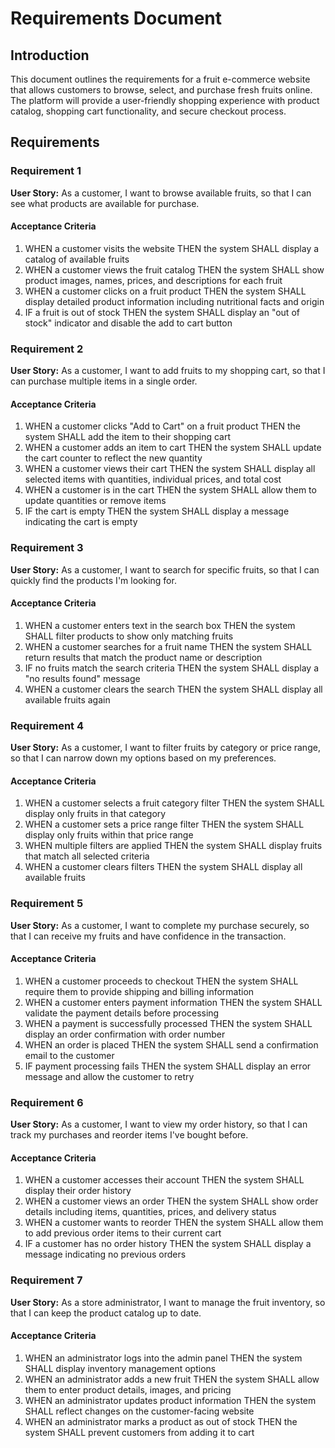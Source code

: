 # Requirements Document

## Introduction

This document outlines the requirements for a fruit e-commerce website that allows customers to browse, select, and purchase fresh fruits online. The platform will provide a user-friendly shopping experience with product catalog, shopping cart functionality, and secure checkout process.

## Requirements

### Requirement 1

**User Story:** As a customer, I want to browse available fruits, so that I can see what products are available for purchase.

#### Acceptance Criteria

1. WHEN a customer visits the website THEN the system SHALL display a catalog of available fruits
2. WHEN a customer views the fruit catalog THEN the system SHALL show product images, names, prices, and descriptions for each fruit
3. WHEN a customer clicks on a fruit product THEN the system SHALL display detailed product information including nutritional facts and origin
4. IF a fruit is out of stock THEN the system SHALL display an "out of stock" indicator and disable the add to cart button

### Requirement 2

**User Story:** As a customer, I want to add fruits to my shopping cart, so that I can purchase multiple items in a single order.

#### Acceptance Criteria

1. WHEN a customer clicks "Add to Cart" on a fruit product THEN the system SHALL add the item to their shopping cart
2. WHEN a customer adds an item to cart THEN the system SHALL update the cart counter to reflect the new quantity
3. WHEN a customer views their cart THEN the system SHALL display all selected items with quantities, individual prices, and total cost
4. WHEN a customer is in the cart THEN the system SHALL allow them to update quantities or remove items
5. IF the cart is empty THEN the system SHALL display a message indicating the cart is empty

### Requirement 3

**User Story:** As a customer, I want to search for specific fruits, so that I can quickly find the products I'm looking for.

#### Acceptance Criteria

1. WHEN a customer enters text in the search box THEN the system SHALL filter products to show only matching fruits
2. WHEN a customer searches for a fruit name THEN the system SHALL return results that match the product name or description
3. IF no fruits match the search criteria THEN the system SHALL display a "no results found" message
4. WHEN a customer clears the search THEN the system SHALL display all available fruits again

### Requirement 4

**User Story:** As a customer, I want to filter fruits by category or price range, so that I can narrow down my options based on my preferences.

#### Acceptance Criteria

1. WHEN a customer selects a fruit category filter THEN the system SHALL display only fruits in that category
2. WHEN a customer sets a price range filter THEN the system SHALL display only fruits within that price range
3. WHEN multiple filters are applied THEN the system SHALL display fruits that match all selected criteria
4. WHEN a customer clears filters THEN the system SHALL display all available fruits

### Requirement 5

**User Story:** As a customer, I want to complete my purchase securely, so that I can receive my fruits and have confidence in the transaction.

#### Acceptance Criteria

1. WHEN a customer proceeds to checkout THEN the system SHALL require them to provide shipping and billing information
2. WHEN a customer enters payment information THEN the system SHALL validate the payment details before processing
3. WHEN a payment is successfully processed THEN the system SHALL display an order confirmation with order number
4. WHEN an order is placed THEN the system SHALL send a confirmation email to the customer
5. IF payment processing fails THEN the system SHALL display an error message and allow the customer to retry

### Requirement 6

**User Story:** As a customer, I want to view my order history, so that I can track my purchases and reorder items I've bought before.

#### Acceptance Criteria

1. WHEN a customer accesses their account THEN the system SHALL display their order history
2. WHEN a customer views an order THEN the system SHALL show order details including items, quantities, prices, and delivery status
3. WHEN a customer wants to reorder THEN the system SHALL allow them to add previous order items to their current cart
4. IF a customer has no order history THEN the system SHALL display a message indicating no previous orders

### Requirement 7

**User Story:** As a store administrator, I want to manage the fruit inventory, so that I can keep the product catalog up to date.

#### Acceptance Criteria

1. WHEN an administrator logs into the admin panel THEN the system SHALL display inventory management options
2. WHEN an administrator adds a new fruit THEN the system SHALL allow them to enter product details, images, and pricing
3. WHEN an administrator updates product information THEN the system SHALL reflect changes on the customer-facing website
4. WHEN an administrator marks a product as out of stock THEN the system SHALL prevent customers from adding it to cart
